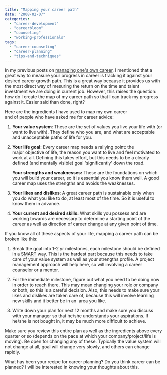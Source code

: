 ```yaml
---
title: "Mapping your career path"
date: "2008-02-07"
categories: 
  - "career-development"
  - "careerbloom"
  - "counseling"
  - "working-professionals"
tags: 
  - "career-counseling"
  - "career-planning"
  - "tips-and-techniques"
---
```


In my previous posts on [managing one's own career](http://careermanagement.wordpress.com/2008/01/27/manage-your-career-please/ "http://careermanagement.wordpress.com/2008/01/27/manage-your-career-please/"), I mentioned that a great way to measure your progress in career is tracking it against your desired career growth path. This is a great way because it provides us with the most direct way of mesuring the return on the time and talent investment we are doing in current job. However, this raises the question: how do I create the map of my career path so that I can track my progress against it. Easier said than done, right?

Here are the ingredients I have used to map my own career and of people who have asked me for career advice:

1. **Your value system**: These are the set of values you live your life with (or want to live with). They define who you are, and what are acceptable and unacceptable paths of life for you. 
2. **Your life goal:** Every career map needs a rallying point: the major objective of life, the reason you want to live and feel motivated to work at all. Defining this takes effort, but this needs to be a clearly defined (and mentally visible) goal 'significantly' down the road.
    
    **Your strengths and weaknesses:** These are the foundations on which you will build your career, so it is essential you know them well. A good career map uses the strengths and avoids the weaknesses.
    
3. **Your likes and dislikes**: A great career path is sustainable only when you do what you like to do, at least most of the time. So it is useful to know them in advance.
    
4. **Your current and desired skills:** What skills you possess and are working towards are necessary to determine a starting point of the career as well as direction of career change at any given point of time.
    

If you know all of these aspects of your life, mapping a career path can be broken like this:

1. Break the goal into 1-2 yr milestones, each milestone should be defined in a [SMART](http://www.topachievement.com/smart.html "http://www.topachievement.com/smart.html") way. This is the hardest part because this needs to take care of your value system as well as your strengths profile. A project management approach will help here, so will involving a career counselor or a mentor.
    
2. For the immediate milestone, figure out what you need to be doing now in order to reach there. This may mean changing your role or company or both, so this is a careful decision. Also, this needs to make sure your likes and dislikes are taken care of, because this will involve learning new skills and it better be in an  area you like.
    
3. Write down your plan for next 12 months and make sure you discuss with your manager so that he/she understands your aspirations. If he/she is not bought in, it may be much more difficult to achieve.
    

Make sure you review this entire plan as well as the ingredients above every quarter or so (depends on the pace at which your company/project/life is moving). Be open for changing any of these. Typically the value system will not change at all, goal will change very slowly, and others can change rapidly.

What has been your recipe for career planning? Do you think career can be planned? I will be interested in knowing your thoughts about this.

